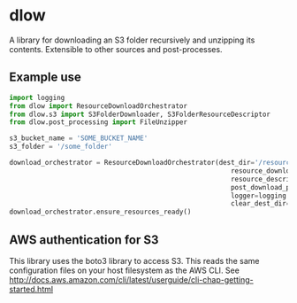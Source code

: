 # dlow
A library for downloading an S3 folder recursively and unzipping its contents. Extensible to other sources and post-processes.

## Example use
```python
import logging
from dlow import ResourceDownloadOrchestrator
from dlow.s3 import S3FolderDownloader, S3FolderResourceDescriptor
from dlow.post_processing import FileUnzipper

s3_bucket_name = 'SOME_BUCKET_NAME'
s3_folder = '/some_folder'

download_orchestrator = ResourceDownloadOrchestrator(dest_dir='/resources',
                                                        resource_downloader=S3FolderDownloader(s3_bucket_name, s3_folder),
                                                        resource_descriptor=S3FolderResourceDescriptor(s3_bucket_name, s3_folder),
                                                        post_download_processors=[FileUnzipper(delete_archive=True)],
                                                        logger=logging.getLogger('someLoggerName'),
                                                        clear_dest_dir=True)
download_orchestrator.ensure_resources_ready()
```

## AWS authentication for S3
This library uses the boto3 library to access S3. This reads the same configuration files on your host filesystem as the AWS CLI.
See http://docs.aws.amazon.com/cli/latest/userguide/cli-chap-getting-started.html